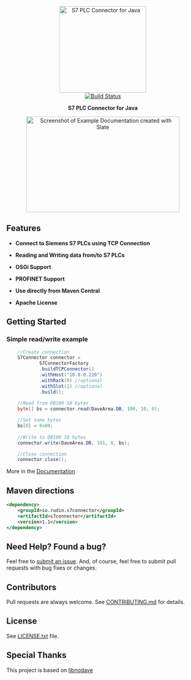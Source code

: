 <p align="center">
  <img src="http://s33.postimg.org/fg8gkqfhr/s7connector.png" alt="S7 PLC Connector for Java" width="226">
  <br>
  <a href="https://travis-ci.org/s7connector/s7connector"><img src="https://travis-ci.org/s7connector/s7connector.svg?branch=master" alt="Build Status"></a>
</p>

<p align="center"><b>S7 PLC Connector for Java</b></p>

<p align="center"><img src="http://www.plcdev.com/files/plcdev/images/S7-family.jpg" width=400 height=250 alt="Screenshot of Example Documentation created with Slate"></p>

Features
---------

* **Connect to Siemens S7 PLCs using TCP Connection**

* **Reading and Writing data from/to S7 PLCs**

* **OSGi Support**

* **PROFINET Support**

* **Use directly from Maven Central**

* **Apache License**


Getting Started
----------------

### Simple read/write example
```java
	//Create connection
    S7Connector connector = 
            S7ConnectorFactory
            .buildTCPConnector()
            .withHost("10.0.0.220")
            .withRack(0) //optional
            .withSlot(2) //optional
            .build();
                
	//Read from DB100 10 bytes
	byte[] bs = connector.read(DaveArea.DB, 100, 10, 0);

	//Set some bytes
	bs[0] = 0x00;
		
	//Write to DB100 10 bytes
	connector.write(DaveArea.DB, 101, 0, bs);

	//Close connection
	connector.close();
```

More in the [Documentation](https://s7connector.github.io/s7connector/)


Maven directions
------------------------

```xml
<dependency>
    <groupId>io.rudin.s7connector</groupId>
    <artifactId>s7connector</artifactId>
    <version>1.1</version>
</dependency>
```


Need Help? Found a bug?
------------------------

Feel free to [submit an issue](https://github.com/s7connector/s7connector/issues). And, of course, feel free to submit pull requests with bug fixes or changes.


Contributors
------------

Pull requests are always welcome.
See [CONTRIBUTING.md](CONTRIBUTING.md) for details.


License
-------

See [LICENSE.txt](LICENSE.txt) file.


Special Thanks
--------------

This project is based on [libnodave](http://libnodave.sourceforge.net/)
